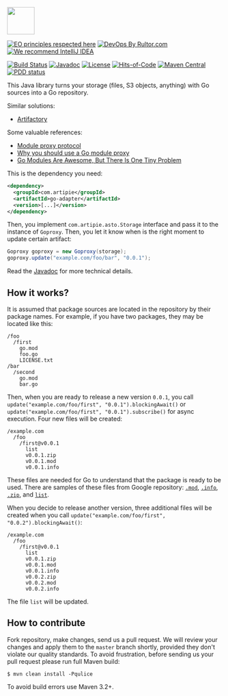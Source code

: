 <img src="https://www.artipie.com/logo.svg" width="64px" height="64px"/>

[![EO principles respected here](https://www.elegantobjects.org/badge.svg)](https://www.elegantobjects.org)
[![DevOps By Rultor.com](http://www.rultor.com/b/artipie/go-adapter)](http://www.rultor.com/p/artipie/go-adapter)
[![We recommend IntelliJ IDEA](https://www.elegantobjects.org/intellij-idea.svg)](https://www.jetbrains.com/idea/)

[![Build Status](https://img.shields.io/travis/artipie/go-adapter/master.svg)](https://travis-ci.org/artipie/go-adapter)
[![Javadoc](http://www.javadoc.io/badge/com.artipie/goproxy.svg)](http://www.javadoc.io/doc/com.artipie/goproxy)
[![License](https://img.shields.io/badge/license-MIT-green.svg)](https://github.com/artipie/goproxy/blob/master/LICENSE.txt)
[![Hits-of-Code](https://hitsofcode.com/github/artipie/go-adapter)](https://hitsofcode.com/view/github/artipie/go-adapter)
[![Maven Central](https://img.shields.io/maven-central/v/com.artipie/goproxy.svg)](https://maven-badges.herokuapp.com/maven-central/com.artipie/goproxy)
[![PDD status](http://www.0pdd.com/svg?name=artipie/go-adapter)](http://www.0pdd.com/p?name=artipie/go-adapter)

This Java library turns your storage
(files, S3 objects, anything) with Go sources into
a Go repository.

Similar solutions:

  * [Artifactory](https://www.jfrog.com/confluence/display/RTF/Go+Registry)

Some valuable references:

  * [Module proxy protocol](https://golang.org/cmd/go/#hdr-Module_proxy_protocol)
  * [Why you should use a Go module proxy](https://arslan.io/2019/08/02/why-you-should-use-a-go-module-proxy/)
  * [Go Modules Are Awesome, But There Is One Tiny Problem](https://jfrog.com/blog/go-modules-are-awesome-but-there-is-one-tiny-problem/)

This is the dependency you need:

```xml
<dependency>
  <groupId>com.artipie</groupId>
  <artifactId>go-adapter</artifactId>
  <version>[...]</version>
</dependency>
```

Then, you implement `com.artipie.asto.Storage` interface
and pass it to the instance of `Goproxy`. Then, you
let it know when is the right moment to update certain artifact:

```java
Goproxy goproxy = new Goproxy(storage);
goproxy.update("example.com/foo/bar", "0.0.1");
```

Read the [Javadoc](http://www.javadoc.io/doc/com.artipie/goproxy)
for more technical details.

## How it works?

It is assumed that package sources are located in the repository
by their package names. For example, if you have two packages, they
may be located like this:

```
/foo
  /first
    go.mod
    foo.go
    LICENSE.txt
/bar
  /second
    go.mod
    bar.go
```

Then, when you are ready to release a new version `0.0.1`, you call
`update("example.com/foo/first", "0.0.1").blockingAwait()` or `update("example.com/foo/first", "0.0.1").subscribe()` for async execution.
Four new files will be created:

```
/example.com
  /foo
    /first@v0.0.1
      list
      v0.0.1.zip
      v0.0.1.mod
      v0.0.1.info
```

These files are needed for Go to understand that the package is ready
to be used.
There are samples of these files from Google repository:
[`.mod`](https://proxy.golang.org/github.com/liujianping/ts/@v/v0.0.7.mod),
[`.info`](https://proxy.golang.org/github.com/liujianping/ts/@v/v0.0.7.info),
[`.zip`](https://proxy.golang.org/github.com/liujianping/ts/@v/v0.0.7.zip),
and
[`list`](https://proxy.golang.org/github.com/liujianping/ts/@v/list).

When you decide to release another version, three additional files will
be created when you call `update("example.com/foo/first", "0.0.2").blockingAwait()`:

```
/example.com
  /foo
    /first@v0.0.1
      list
      v0.0.1.zip
      v0.0.1.mod
      v0.0.1.info
      v0.0.2.zip
      v0.0.2.mod
      v0.0.2.info
```

The file `list` will be updated.

## How to contribute

Fork repository, make changes, send us a pull request. We will review
your changes and apply them to the `master` branch shortly, provided
they don't violate our quality standards. To avoid frustration, before
sending us your pull request please run full Maven build:

```
$ mvn clean install -Pqulice
```

To avoid build errors use Maven 3.2+.
